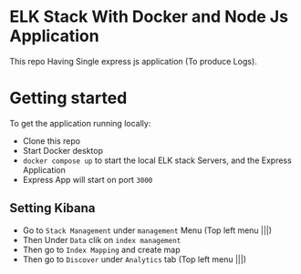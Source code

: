 # ELK Stack With Docker and Node Js Application #

This repo Having Single express js application (To produce Logs).

# Getting started

To get the application running locally:

- Clone this repo
- Start Docker desktop
- `docker compose up` to start the local ELK stack Servers, and the Express Application
- Express App will start on port ```3000```

## Setting Kibana
- Go to `Stack Management` under `management` Menu (Top left menu |||)
- Then Under `Data` clik on `index management`
- Then go to `Index Mapping` and create map
- Then go to `Discover` under `Analytics` tab (Top left menu |||)
